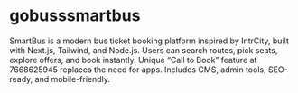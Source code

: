 # gobusssmartbus
SmartBus is a modern bus ticket booking platform inspired by IntrCity, built with Next.js, Tailwind, and Node.js. Users can search routes, pick seats, explore offers, and book instantly. Unique “Call to Book” feature at 7668625945 replaces the need for apps. Includes CMS, admin tools, SEO-ready, and mobile-friendly.
